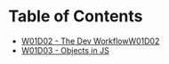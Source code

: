 # Table of Contents

* [W01D02 - The Dev WorkflowW01D02](/w01d02)
* [W01D03 - Objects in JS](/w01d03)
